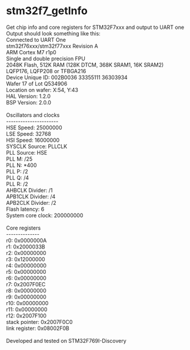 # stm32f7_getInfo
Get chip info and core registers for STM32F7xxx and output to UART one<br>
Output should look something like this:<br>
Connected to UART One<br>
stm32f76xxx/stm32f77xxx  Revision A<br>
ARM Cortex M7 r1p0<br>
Single and double precision FPU<br>
2048K Flash, 512K RAM (128K DTCM, 368K SRAM1, 16K SRAM2)<br>
LQFP176, LQFP208 or TFBGA216<br>
Device Unique ID: 002B0036 33355111 36303934<br>
Wafer 17 of Lot Q534906<br>
Location on wafer: X:54, Y:43<br>
HAL Version: 1.2.0 <br>
BSP Version: 2.0.0 <br>
<br>
Oscillators and clocks<br>
----------------------<br>
            HSE Speed: 25000000<br>
            LSE Speed: 32768<br>
            HSI Speed: 16000000<br>
        SYSCLK Source: PLLCLK<br>
           PLL Source: HSE<br>
                PLL M: /25<br>
                PLL N: *400<br>
                PLL P: /2<br>
                PLL Q: /4<br>
                PLL R: /2<br>
       AHBCLK Divider: /1<br>
      APB1CLK Divider: /4<br>
      APB2CLK Divider: /2<br>
        Flash latency: 6<br>
    System core clock: 200000000<br>
<br>
Core registers<br>
--------------<br>
           r0: 0x0000000A<br>
           r1: 0x2000033B<br>
           r2: 0x00000000<br>
           r3: 0x12000000<br>
           r4: 0x00000000<br>
           r5: 0x00000000<br>
           r6: 0x00000000<br>
           r7: 0x2007F0EC<br>
           r8: 0x00000000<br>
           r9: 0x00000000<br>
          r10: 0x00000000<br>
          r11: 0x00000000<br>
          r12: 0x2007F100<br>
stack pointer: 0x2007F0C0<br>
link register: 0x08002F0B<br>
<br>
Developed and tested on STM32F769I-Discovery<br>
